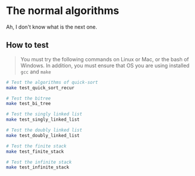 # The normal algorithms

Ah, I don't know what is the next one.

## How to test

> You must try the following commands on Linux or Mac, or the bash of Windows. In addition, you must ensure that OS you are using installed `gcc` and `make`

```bash
# Test the algorithms of quick-sort
make test_quick_sort_recur
```

```bash
# Test the bitree
make test_bi_tree
```

```bash
# Test the singly linked list
make test_singly_linked_list
```

```bash
# Test the doubly linked list
make test_doubly_linked_list
```

```bash
# Test the finite stack
make test_finite_stack
```

```bash
# Test the infinite stack
make test_infinite_stack
```